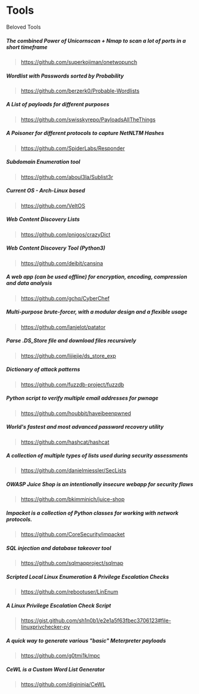 # Tools
Beloved Tools

##### The combined Power of Unicornscan + Nmap to scan a lot of ports in a short timeframe
> https://github.com/superkojiman/onetwopunch

##### Wordlist with Passwords sorted by Probability
> https://github.com/berzerk0/Probable-Wordlists

##### A List of payloads for different purposes
> https://github.com/swisskyrepo/PayloadsAllTheThings

##### A Poisoner for different protocols to capture NetNLTM Hashes
> https://github.com/SpiderLabs/Responder

##### Subdomain Enumeration tool
> https://github.com/aboul3la/Sublist3r

##### Current OS - Arch-Linux based
> https://github.com/VeltOS

##### Web Content Discovery Lists
> https://github.com/pnigos/crazyDict

##### Web Content Discovery Tool (Python3)
> https://github.com/deibit/cansina

##### A web app (can be used offline) for encryption, encoding, compression and data analysis 
> https://github.com/gchq/CyberChef

##### Multi-purpose brute-forcer, with a modular design and a flexible usage
> https://github.com/lanjelot/patator

##### Parse .DS_Store file and download files recursively
> https://github.com/lijiejie/ds_store_exp

##### Dictionary of attack patterns
> https://github.com/fuzzdb-project/fuzzdb

##### Python script to verify multiple email addresses for pwnage
> https://github.com/houbbit/haveibeenpwned

##### World's fastest and most advanced password recovery utility
> https://github.com/hashcat/hashcat

##### A collection of multiple types of lists used during security assessments
> https://github.com/danielmiessler/SecLists

##### OWASP Juice Shop is an intentionally insecure webapp for security flaws
> https://github.com/bkimminich/juice-shop

##### Impacket is a collection of Python classes for working with network protocols.
> https://github.com/CoreSecurity/impacket

##### SQL injection and database takeover tool 
> https://github.com/sqlmapproject/sqlmap

##### Scripted Local Linux Enumeration & Privilege Escalation Checks
> https://github.com/rebootuser/LinEnum

##### A Linux Privilege Escalation Check Script
> https://gist.github.com/sh1n0b1/e2e1a5f63fbec3706123#file-linuxprivchecker-py

##### A quick way to generate various "basic" Meterpreter payloads
> https://github.com/g0tmi1k/mpc

##### CeWL is a Custom Word List Generator 
> https://github.com/digininja/CeWL
